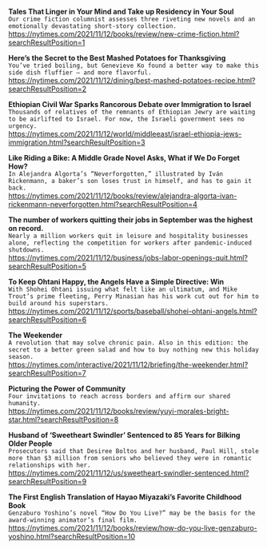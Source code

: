 **Tales That Linger in Your Mind and Take up Residency in Your Soul**\
`Our crime fiction columnist assesses three riveting new novels and an emotionally devastating short-story collection.`\
https://nytimes.com/2021/11/12/books/review/new-crime-fiction.html?searchResultPosition=1

**Here’s the Secret to the Best Mashed Potatoes for Thanksgiving**\
`You’ve tried boiling, but Genevieve Ko found a better way to make this side dish fluffier — and more flavorful.`\
https://nytimes.com/2021/11/12/dining/best-mashed-potatoes-recipe.html?searchResultPosition=2

**Ethiopian Civil War Sparks Rancorous Debate over Immigration to Israel**\
`Thousands of relatives of the remnants of Ethiopian Jewry are waiting to be airlifted to Israel. For now, the Israeli government sees no urgency.`\
https://nytimes.com/2021/11/12/world/middleeast/israel-ethiopia-jews-immigration.html?searchResultPosition=3

**Like Riding a Bike: A Middle Grade Novel Asks, What if We Do Forget How?**\
`In Alejandra Algorta’s “Neverforgotten,” illustrated by Iván Rickenmann, a baker’s son loses trust in himself, and has to gain it back.`\
https://nytimes.com/2021/11/12/books/review/alejandra-algorta-ivan-rickenmann-neverforgotten.html?searchResultPosition=4

**The number of workers quitting their jobs in September was the highest on record.**\
`Nearly a million workers quit in leisure and hospitality businesses alone, reflecting the competition for workers after pandemic-induced shutdowns.`\
https://nytimes.com/2021/11/12/business/jobs-labor-openings-quit.html?searchResultPosition=5

**To Keep Ohtani Happy, the Angels Have a Simple Directive: Win**\
`With Shohei Ohtani issuing what felt like an ultimatum, and Mike Trout’s prime fleeting, Perry Minasian has his work cut out for him to build around his superstars.`\
https://nytimes.com/2021/11/12/sports/baseball/shohei-ohtani-angels.html?searchResultPosition=6

**The Weekender**\
`A revolution that may solve chronic pain. Also in this edition: the secret to a better green salad and how to buy nothing new this holiday season.`\
https://nytimes.com/interactive/2021/11/12/briefing/the-weekender.html?searchResultPosition=7

**Picturing the Power of Community**\
`Four invitations to reach across borders and affirm our shared humanity.`\
https://nytimes.com/2021/11/12/books/review/yuyi-morales-bright-star.html?searchResultPosition=8

**Husband of ‘Sweetheart Swindler’ Sentenced to 85 Years for Bilking Older People**\
`Prosecutors said that Desiree Boltos and her husband, Paul Hill, stole more than $3 million from seniors who believed they were in romantic relationships with her.`\
https://nytimes.com/2021/11/12/us/sweetheart-swindler-sentenced.html?searchResultPosition=9

**The First English Translation of Hayao Miyazaki’s Favorite Childhood Book**\
`Genzaburo Yoshino’s novel “How Do You Live?” may be the basis for the award-winning animator’s final film.`\
https://nytimes.com/2021/11/12/books/review/how-do-you-live-genzaburo-yoshino.html?searchResultPosition=10

